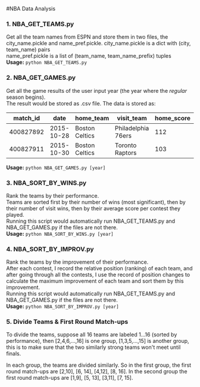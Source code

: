 #NBA Data Analysis

### 1. NBA_GET_TEAMS.py
Get all the team names from ESPN and store them in two files, the city_name.pickle and name_pref.pickle.
city_name.pickle is a dict with (city, team_name) pairs  
name_pref.pickle is a list of (team_name, team_name_prefix) tuples  
**Usage:** `python NBA_GET_TEAMS.py`

### 2. NBA_GET_GAMES.py
Get all the game results of the user input year (the year where the *regular* season begins).  
The result would be stored as .csv file.
The data is stored as:

| match_id  | date       | home_team      | visit_team         | home_score | visit_score |
|-----------|------------|----------------|--------------------|------------|-------------|
| 400827892 | 2015-10-28 | Boston Celtics | Philadelphia 76ers | 112        | 95          |
| 400827911 | 2015-10-30 | Boston Celtics | Toronto Raptors    | 103        | 113         |
**Usage:** `python NBA_GET_GAMES.py [year]`

### 3. NBA_SORT_BY_WINS.py
Rank the teams by their performance.  
Teams are sorted first by their number of wins (most significant), then by their number of visit wins, then by their average score per contest they played.  
Running this script would automatically run NBA_GET_TEAMS.py and NBA_GET_GAMES.py if the files are not there.  
**Usage:** `python NBA_SORT_BY_WINS.py [year]`

### 4. NBA_SORT_BY_IMPROV.py
Rank the teams by the improvement of their performance.  
After each contest, I record the relative position (ranking) of each team, and after going through all the contests, I use the record of position changes to calculate the maximum improvement of each team and sort them by this improvement.  
Running this script would automatically run NBA_GET_TEAMS.py and NBA_GET_GAMES.py if the files are not there.  
**Usage:** `python NBA_SORT_BY_IMPROV.py [year]`

### 5. Divide Teams & First Round Match-ups
To divide the teams, suppose all 16 teams are labeled 1...16 (sorted by performance), then [2,4,6,...,16] is one group, [1,3,5,...,15]  is another group, this is to make sure that the two similarly strong teams won't meet until finals.

In each group, the teams are divided similarly. So in the first group, the first round match-ups are [2,10], [6, 14], [4,12], [8, 16].
In the second group the first round match-ups are [1,9], [5, 13], [3,11], [7, 15].
